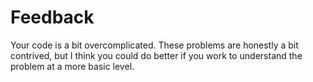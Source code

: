 # Feedback

Your code is a bit overcomplicated. These problems are honestly a bit
contrived, but I think you could do better if you work to understand the
problem at a more basic level.
